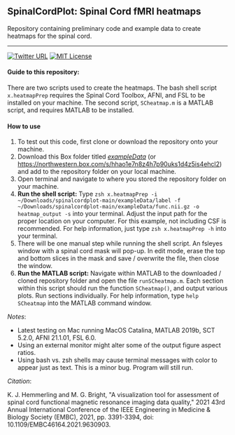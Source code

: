 ## SpinalCordPlot: Spinal Cord fMRI heatmaps
Repository containing preliminary code and example data to create heatmaps for the spinal cord.

---

[![Twitter URL](https://img.shields.io/twitter/follow/KJHemm?style=social)](https://twitter.com/KJHemm)
[![MIT License](https://img.shields.io/badge/license-MIT-blue)](https://github.com/BrightLab-ANVIL/spinalcordplot/blob/main/LICENSE)
<br>

#### Guide to this repository:
There are two scripts used to create the heatmaps. The bash shell script `x.heatmapPrep` requires the Spinal Cord Toolbox, AFNI, and FSL to be installed on your machine. The second script, `SCheatmap.m` is a MATLAB script, and requires MATLAB to be installed.

#### How to use
1. To test out this code, first clone or download the repository onto your machine.
2. Download this Box folder titled [*exampleData*](https://northwestern.box.com/s/hhao1e7n8z4h7p90uks1d4z5is4ehcl2) (or https://northwestern.box.com/s/hhao1e7n8z4h7p90uks1d4z5is4ehcl2) and add to the repository folder on your local machine.
3. Open terminal and navigate to where you stored the repository folder on your machine.
4. **Run the shell script:** Type `zsh x.heatmapPrep -i ~/Downloads/spinalcordplot-main/exampleData/label -f ~/Downloads/spinalcordplot-main/exampleData/func.nii.gz -o heatmap_output -s` into your terminal. Adjust the input path for the proper location on your computer. For this example, not including CSF is recommended. For help information, just type `zsh x.heatmapPrep -h` into your terminal.
5. There will be one manual step while running the shell script. An fsleyes window with a spinal cord mask will pop-up. In edit mode, erase the top and bottom slices in the mask and save / overwrite the file, then close the window.
6. **Run the MATLAB script:** Navigate within MATLAB to the downloaded / cloned repository folder and open the file `runSCheatmap.m`. Each section within this script should run the function `SCheatmap()`, and output various plots. Run sections individually. For help information, type `help SCheatmap` into the MATLAB command window.


*Notes*:
- Latest testing on Mac running MacOS Catalina, MATLAB 2019b, SCT 5.2.0, AFNI 21.1.01, FSL 6.0.
- Using an external monitor might alter some of the output figure aspect ratios.
- Using bash vs. zsh shells may cause terminal messages with color to appear just as text. This is a minor bug. Program will still run.


*Citation*:

K. J. Hemmerling and M. G. Bright, "A visualization tool for assessment of spinal cord functional magnetic resonance imaging data quality," 2021 43rd Annual International Conference of the IEEE Engineering in Medicine & Biology Society (EMBC), 2021, pp. 3391-3394, doi: 10.1109/EMBC46164.2021.9630903.
